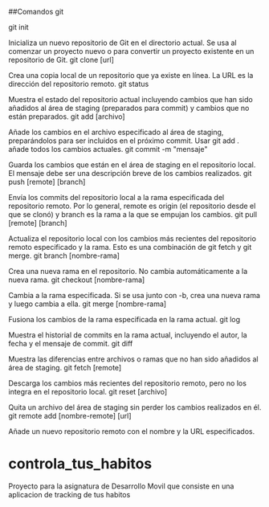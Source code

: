 ##Comandos git

git init

Inicializa un nuevo repositorio de Git en el directorio actual. Se usa al comenzar un proyecto nuevo o para convertir un proyecto existente en un repositorio de Git.
git clone [url]

Crea una copia local de un repositorio que ya existe en línea. La URL es la dirección del repositorio remoto.
git status

Muestra el estado del repositorio actual incluyendo cambios que han sido añadidos al área de staging (preparados para commit) y cambios que no están preparados.
git add [archivo]

Añade los cambios en el archivo especificado al área de staging, preparándolos para ser incluidos en el próximo commit. Usar git add . añade todos los cambios actuales.
git commit -m "mensaje"

Guarda los cambios que están en el área de staging en el repositorio local. El mensaje debe ser una descripción breve de los cambios realizados.
git push [remote] [branch]

Envía los commits del repositorio local a la rama especificada del repositorio remoto. Por lo general, remote es origin (el repositorio desde el que se clonó) y branch es la rama a la que se empujan los cambios.
git pull [remote] [branch]

Actualiza el repositorio local con los cambios más recientes del repositorio remoto especificado y la rama. Esto es una combinación de git fetch y git merge.
git branch [nombre-rama]

Crea una nueva rama en el repositorio. No cambia automáticamente a la nueva rama.
git checkout [nombre-rama]

Cambia a la rama especificada. Si se usa junto con -b, crea una nueva rama y luego cambia a ella.
git merge [nombre-rama]

Fusiona los cambios de la rama especificada en la rama actual.
git log

Muestra el historial de commits en la rama actual, incluyendo el autor, la fecha y el mensaje de commit.
git diff

Muestra las diferencias entre archivos o ramas que no han sido añadidos al área de staging.
git fetch [remote]

Descarga los cambios más recientes del repositorio remoto, pero no los integra en el repositorio local.
git reset [archivo]

Quita un archivo del área de staging sin perder los cambios realizados en él.
git remote add [nombre-remote] [url]

Añade un nuevo repositorio remoto con el nombre y la URL especificados.


# controla_tus_habitos
Proyecto para la asignatura de Desarrollo Movil que consiste en una aplicacion de tracking de tus habitos
